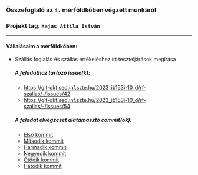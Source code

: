 ### Összefoglaló az `4.` mérföldkőben végzett munkáról

### Projekt tag: `Hajas Attila István`

___

#### Vállalásaim a mérföldkőben:

- Szállás foglalás és szállás értékeléshez írt teszteljárások megírása

  ##### A feladathoz tartozó issue(k):

    - https://git-okt.sed.inf.szte.hu/2023_ib153i-10_d/rf-szallas/-/issues/42
    - https://git-okt.sed.inf.szte.hu/2023_ib153i-10_d/rf-szallas/-/issues/54

  ##### A feladat elvégzését alátámasztó commit(ok):

    - [Első kommit](https://git-okt.sed.inf.szte.hu/2023_ib153i-10_d/rf-szallas/-/commit/98144c7d7b61c1fc1ddf00caa9b4acf0786cb2a4)
    - [Második kommit]()
    - [Harmadik kommit]()
    - [Negyedik kommit]()
    - [Ötödik kommit]()
    - [Hatodik kommit]()

